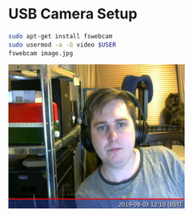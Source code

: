 # USB Camera Setup

```bash
sudo apt-get install fswebcam
sudo usermod -a -G video $USER
fswebcam image.jpg
```

![Nathan Test Image 1](../01_custom_vision/img/nathan-test-image-01.jpg)
